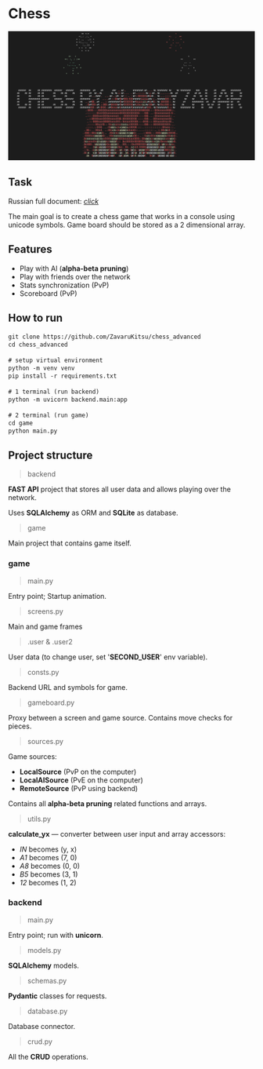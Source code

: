 # Chess

![Splash](.github/splash.png)

## Task

Russian full document: [*click*](https://radolyn.com/shared/Models.pdf)

The main goal is to create a chess game that works in a console using unicode symbols. Game board should be stored as a
2 dimensional array.

## Features

- Play with AI (**alpha-beta pruning**)
- Play with friends over the network
- Stats synchronization (PvP)
- Scoreboard (PvP)

## How to run

```shell
git clone https://github.com/ZavaruKitsu/chess_advanced
cd chess_advanced

# setup virtual environment
python -m venv venv
pip install -r requirements.txt

# 1 terminal (run backend)
python -m uvicorn backend.main:app

# 2 terminal (run game)
cd game
python main.py
```

## Project structure

> backend

**FAST API** project that stores all user data and allows playing over the network.

Uses **SQLAlchemy** as ORM and **SQLite** as database.

> game

Main project that contains game itself.

### game

> main.py

Entry point; Startup animation.

> screens.py

Main and game frames

> .user & .user2

User data (to change user, set '**SECOND_USER**' env variable).

> consts.py

Backend URL and symbols for game.

> gameboard.py

Proxy between a screen and game source. Contains move checks for pieces.

> sources.py

Game sources:

- **LocalSource** (PvP on the computer)
- **LocalAISource** (PvE on the computer)
- **RemoteSource** (PvP using backend)

Contains all **alpha-beta pruning** related functions and arrays.

> utils.py

**calculate_yx** — converter between user input and array accessors:

- _IN_ becomes (y, x)
- _A1_ becomes (7, 0)
- _A8_ becomes (0, 0)
- _B5_ becomes (3, 1)
- _12_ becomes (1, 2)

### backend

> main.py

Entry point; run with **unicorn**.

> models.py

**SQLAlchemy** models.

> schemas.py

**Pydantic** classes for requests.

> database.py

Database connector.

> crud.py

All the **CRUD** operations.
